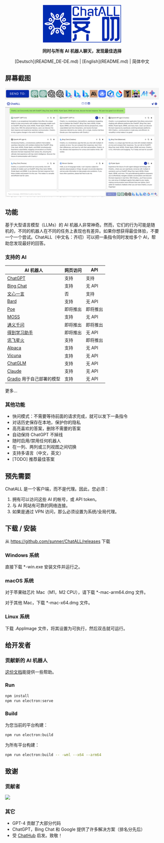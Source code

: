 <div align="center">
   <img src="src/assets/logo-cover.png" width=256></img>
   <p><strong>同时与所有 AI 机器人聊天，发现最佳选择</strong></p>
[Deutsch](README_DE-DE.md) | [English](README.md) | 简体中文
</div>

## 屏幕截图

![Screenshot](screenshots/screenshot-2.png?raw=true)
![Screenshot](screenshots/screenshot-1.png?raw=true)

## 功能

基于大型语言模型（LLMs）的 AI 机器人非常神奇。然而，它们的行为可能是随机的，不同的机器人在不同的任务上表现也有差异。如果你想获得最佳体验，不要一个一个尝试。ChatALL（中文名：齐叨）可以把一条指令同时发给多个 AI，帮助您发现最好的回答。

### 支持的 AI

| AI 机器人                                                    | 网页访问 | API      |
| ------------------------------------------------------------ | -------- | -------- |
| [ChatGPT](https://chat.openai.com)                           | 支持     | 支持     |
| [Bing Chat](https://www.bing.com/new)                        | 支持     | 无 API   |
| [文心一言](https://yiyan.baidu.com/)                         | 否       | 支持     |
| [Bard](https://bard.google.com/)                             | 支持     | 无 API   |
| [Poe](https://poe.com/)                                      | 即将推出 | 即将推出 |
| [MOSS](https://moss.fastnlp.top/)                            | 支持     | 无 API   |
| [通义千问](http://tongyi.aliyun.com/)                        | 即将推出 | 即将推出 |
| [得到学习助手](https://ai.dedao.cn/)                         | 即将推出 | 无 API   |
| [讯飞星火](http://xinghuo.xfyun.cn/)                         | 支持     | 即将推出 |
| [Alpaca](https://crfm.stanford.edu/2023/03/13/alpaca.html)   | 支持     | 无 API   |
| [Vicuna](https://lmsys.org/blog/2023-03-30-vicuna/)          | 支持     | 无 API   |
| [ChatGLM](https://chatglm.cn/blog)                           | 支持     | 无 API   |
| [Claude](https://www.anthropic.com/index/introducing-claude) | 支持     | 无 API   |
| [Gradio](https://gradio.app/) 用于自己部署的模型             | 支持     | 无 API   |

更多...

### 其他功能

- 快问模式：不需要等待前面的请求完成，就可以发下一条指令
- 对话历史保存在本地，保护你的隐私
- 高亮喜欢的答案，删除不需要的答案
- 自动保持 ChatGPT 不掉线
- 随时启用/禁用任何机器人
- 在一列、两列或三列视图之间切换
- 支持多语言（中文，英文）
- [TODO] 推荐最佳答案

## 预先需要

ChatALL 是一个客户端，而不是代理。因此，您必须：

1. 拥有可以访问这些 AI 的帐号，或 API token。
2. 与 AI 网站有可靠的网络连接。
3. 如果是通过 VPN 访问，那么必须设置为系统/全局代理。

## 下载 / 安装

从 https://github.com/sunner/ChatALL/releases 下载

### Windows 系统

直接下载 \*-win.exe 安装文件并运行之。

### macOS 系统

对于苹果硅芯片 Mac（M1，M2 CPU），请下载 \*-mac-arm64.dmg 文件。

对于其他 Mac，下载 \*-mac-x64.dmg 文件。

### Linux 系统

下载 .AppImage 文件，将其设置为可执行，然后双击就可运行。

## 给开发者

### 贡献新的 AI 机器人

[这份文档](https://github.com/sunner/ChatALL/wiki/%E5%A6%82%E4%BD%95%E6%B7%BB%E5%8A%A0%E4%B8%80%E4%B8%AA%E6%96%B0%E7%9A%84-AI-%E5%AF%B9%E8%AF%9D%E6%9C%BA%E5%99%A8%E4%BA%BA)能提供一些帮助。

### Run

```bash
npm install
npm run electron:serve
```

### Build

为您当前的平台构建：

```bash
npm run electron:build
```

为所有平台构建：

```bash
npm run electron:build -- -wml --x64 --arm64
```

## 致谢

### 贡献者

<a href="https://github.com/sunner/ChatALL/graphs/contributors">
  <img src="https://contrib.rocks/image?repo=sunner/ChatALL" />
</a>

### 其它

- GPT-4 贡献了大部分代码
- ChatGPT，Bing Chat 和 Google 提供了许多解决方案（排名分先后）
- 受 [ChatHub](https://github.com/chathub-dev/chathub) 启发。致敬！

